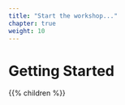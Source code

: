 ```yaml
---
title: "Start the workshop..."
chapter: true
weight: 10
---
```


# Getting Started

{{% children %}}

